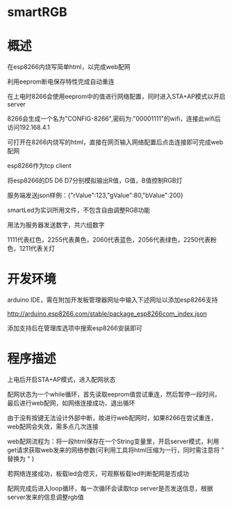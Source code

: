 # smartRGB


# 概述
在esp8266内烧写简单html，以完成web配网

利用eeprom断电保存特性完成自动重连

在上电时8266会使用eeprom中的值进行网络配置，同时进入STA+AP模式以开启server

8266会生成一个名为"CONFIG-8266",密码为:"00001111"的wifi，连接此wifi后访问192.168.4.1

可打开在8266内烧写的html，直接在网页输入网络配置后点击连接即可完成web配网

esp8266作为tcp client

将esp8266的D5 D6 D7分别模拟输出R值，G值，B值控制RGB灯

服务端发送json样例：{"rValue":123,"gValue":80,"bValue":200}

smartLed为实训所用文件，不包含自由调整RGB功能

用法为服务器发送数字，共六组数字

1111代表红色，2255代表黄色，2060代表蓝色，2056代表绿色，2250代表粉色，1211代表关灯

# 开发环境

arduino IDE，需在附加开发板管理器网址中输入下述网址以添加esp8266支持

http://arduino.esp8266.com/stable/package_esp8266com_index.json

添加支持后在管理库选项中搜索esp8266安装即可


# 程序描述
上电后开启STA+AP模式，进入配网状态

配网状态为一个while循环，首先读取eeprom值尝试重连，然后暂停一段时间，最后进行web配网，如网络连接成功，退出循环

由于没有按键无法设计外部中断，故进行web配网时，如果8266在尝试重连，web配网会失效，需多点几次连接

web配网流程为：将一段html保存在一个String变量里，开启server模式，利用get请求获取web发来的网络参数(可利用工具将html压缩为一行，同时需注意将 " 替换为 \" )

若网络连接成功，板载led会熄灭，可观察板载led判断配网是否成功

配网完成后进入loop循环，每一次循环会读取tcp server是否发送信息，根据server发来的信息调整rgb值




